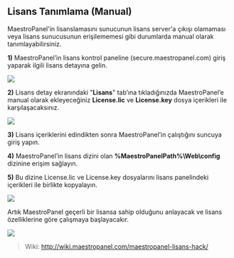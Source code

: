 ## Lisans Tanımlama (Manual)

MaestroPanel'in lisanslamasını sunucunun lisans server'a çıkışı olamaması veya lisans sunucusunun erişilememesi gibi durumlarda manual olarak tanımlayabilirsiniz. 

**1)** MaestroPanel’in lisans kontrol paneline (secure.maestropanel.com) giriş yaparak ilgili lisans detayına gelin.

![](http://wiki.maestropanel.com/wp-content/uploads/2014/12/license_1.png)


**2)** Lisans detay ekranındaki "**Lisans**" tab’ına tıkladığınızda MaestroPanel’e manual olarak ekleyeceğiniz **License.lic** ve **License.key** dosya içerikleri ile karşılaşacaksınız.

![](http://wiki.maestropanel.com/wp-content/uploads/2014/12/license_2.png)

**3)** Lisans içeriklerini edindikten sonra MaestroPanel’in çalıştığını suncuya giriş yapın.

**4)** MaestroPanel’in lisans dizini olan **%MaestroPanelPath%\Web\config** dizinine erişim sağlayın.

**5)** Bu dizine License.lic ve License.key dosyalarını lisans panelindeki içerikleri ile birlikte kopyalayın.

![](http://wiki.maestropanel.com/wp-content/uploads/2014/12/license_path_1-e1417713165809.png)

Artık MaestroPanel geçerli bir lisansa sahip olduğunu anlayacak ve lisans özelliklerine göre çalışmaya başlayacakır.

![](http://wiki.maestropanel.com/wp-content/uploads/2014/12/license_ok_2.png)

> Wiki: http://wiki.maestropanel.com/maestropanel-lisans-hack/